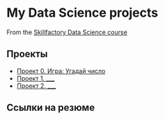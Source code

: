 # My Data Science projects

From the [Skillfactory Data Science course](https://skillfactory.ru/data-science)

## Проекты

* [Проект 0. Игра: Угадай число](https://github.com/DenSGeorge/Turneps/tree/main/project_0)
* [Проект 1. ___](__)
* [Проект 2. ___](__)

## Ссылки на резюме
